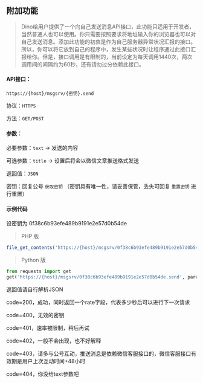 ## 附加功能


> Dino给用户提供了一个向自己发送消息API接口，此功能只适用于开发者，当然普通人也可以使用。你只需要按照要求将地址输入你的浏览器也可以对自己发送消息。添加此功能的初衷是作为自己服务器异常状况汇报的接口。所以，你可以将它放到自己的程序中，发生某些状况时让程序通过此接口汇报给你。但是，接口调用是有限制的，当前设定为每天调用1440次，两次调用间的间隔约为60秒，还有请勿过分依赖此接口。


#### API接口：

`https://{host}/msgsrv/{密钥}.send`

协议：`HTTPS`

方法：`GET/POST`

#### 参数：
必要参数：`text` -> 发送的内容

可选参数：`title` -> 设置后将会以微信文章推送格式发送

返回值：`JSON`

密钥：回复公号 `获取密钥` （密钥具有唯一性，请妥善保管，丢失可回复 `重置密钥` 进行重置）


#### 示例代码

设密钥为 0f38c6b93efe489b9191e2e57d0b54de

> PHP 版
``` php
file_get_contents('https://{host}/msgsrv/0f38c6b93efe489b9191e2e57d0b54de.send?text='.urlencode('你好啊~'));
```

> Python 版
``` python
from requests import get
get('https://{host}/msgsrv/0f38c6b93efe489b9191e2e57d0b54de.send', params={"text": "你好啊~"})
```

返回值请自行解析JSON

code=200，成功，同时返回一个rate字段，代表多少秒后可以进行下一次请求

code=400，无效的密钥

code=401，速率被限制，稍后再试

code=402，一般不会出现，也不好解释

code=403，请多与公号互动，推送消息是依赖微信客服接口的，微信客服接口有效期是用户上次互动时间+48小时

code=404，你没给text参数吧
